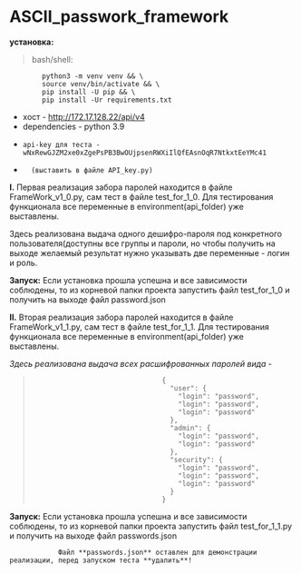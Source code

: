# ASCII_passwork_framework


**установка:**
	
> bash/shell:
```
		python3 -m venv venv && \
		source venv/bin/activate && \
		pip install -U pip && \
		pip install -Ur requirements.txt
```


- 	хост - http://172.17.128.22/api/v4
- 	dependencies - python 3.9
-     api-key для теста - wNxRewGJZM2xe0xZgePsPB3BwOUjpsenRWXiIlQfEAsnOqR7NtkxtEeYMc41
- 		(выставить в файле API_key.py)





**I.** Первая реализация забора паролей находится в файле FrameWork_v1_0.py, сам тест в файле test_for_1_0.
Для тестирования функционала все переменные в environment(api_folder) уже выставлены.

Здесь реализована выдача одного дешифро-пароля под конкретного пользователя(доступны все группы и пароли,
но чтобы получить на выходе желаемый результат нужно указывать две переменные - логин и роль.

**Запуск:**
    Если установка прошла успешна и все зависимости соблюдены,
    то из корневой папки проекта запустить файл test_for_1_0 и получить на выходе файл password.json

**II.** Вторая реализация забора паролей находится в файле FrameWork_v1_1.py, сам тест в файле test_for_1_1.
Для тестирования функционала все переменные в environment(api_folder) уже выставлены.

_Здесь реализована выдача всех расшифрованных паролей вида_ - 
>                                     {
>                                       "user": {
>                                         "login": "password",
>                                         "login": "password",
>                                         "login": "password"
>                                       },
>                                       "admin": {
>                                         "login": "password",
>                                         "login": "password"
>                                       },
>                                       "security": {
>                                         "login": "password",
>                                         "login": "password",
>                                         "login": "password"
>                                       }
>                                     }


**Запуск:**
    Если установка прошла успешна и все зависимости соблюдены,
    то из корневой папки проекта запустить файл test_for_1_1.py и получить на выходе файл passwords.json

                Файл **passwords.json** оставлен для демонстрации реализации, перед запуском теста **удалить**!

